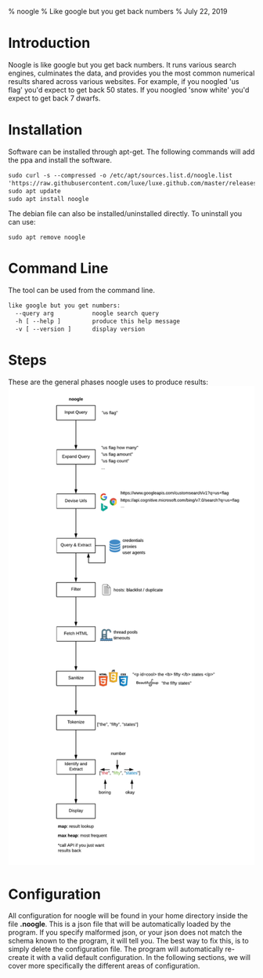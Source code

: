 % noogle
% Like google but you get back numbers
% July 22, 2019


# Introduction
Noogle is like google but you get back numbers.  It runs various search engines, culminates the data, and provides you the most common numerical results shared across various websites.  For example, if you noogled 'us flag' you'd expect to get back 50 states.  If you noogled 'snow white' you'd expect to get back 7 dwarfs.  


# Installation
Software can be installed through apt-get.  The following commands will add the ppa and install the software.  
```
sudo curl -s --compressed -o /etc/apt/sources.list.d/noogle.list 'https://raw.githubusercontent.com/luxe/luxe.github.com/master/releases/noogle/noogle.list'
sudo apt update
sudo apt install noogle

```
The debian file can also be installed/uninstalled directly.  To uninstall you can use:  
```
sudo apt remove noogle
```



# Command Line
The tool can be used from the command line.  
```
like google but you get numbers:
  --query arg           noogle search query
  -h [ --help ]         produce this help message
  -v [ --version ]      display version

```



# Steps
These are the general phases noogle uses to produce results:  
![](img/noogle-steps.png "")




# Configuration
All configuration for noogle will be found in your home directory inside the file **.noogle**.  This is a json file that will be automatically loaded by the program.  If you specify malformed json, or your json does not match the schema known to the program, it will tell you.  The best way to fix this, is to simply delete the configuration file.  The program will automatically re-create it with a valid default configuration.  In the following sections, we will cover more specifically the different areas of configuration.  

